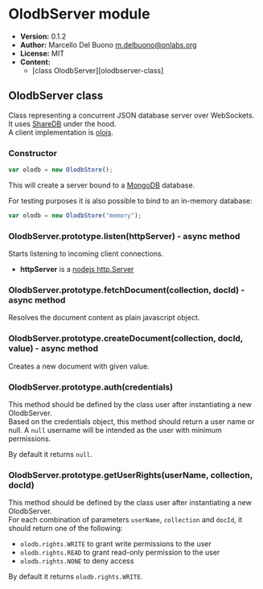 # OlodbServer module- **Version:** 0.1.2- **Author:** Marcello Del Buono <m.delbuono@onlabs.org>- **License:** MIT- **Content:**    - [class OlodbServer][olodbserver-class]  
## OlodbServer classClass representing a concurrent JSON database server over WebSockets.  It uses [ShareDB][] under the hood.  A client implementation is [olojs][].  
### Constructor```javascriptvar olodb = new OlodbStore();```This will create a server bound to a [MongoDB][] database.    For testing purposes it is also possible to bind to an in-memory database:```javascriptvar olodb = new OlodbStore("memory");```  
### OlodbServer.prototype.listen(httpServer) - async methodStarts listening to incoming client connections.  - **httpServer** is a [nodejs http.Server](https://nodejs.org/dist/latest-v6.x/docs/api/http.html#http_class_http_server)  
### OlodbServer.prototype.fetchDocument(collection, docId) - async methodResolves the document content as plain javascript object.  
### OlodbServer.prototype.createDocument(collection, docId, value) - async methodCreates a new document with given value.  
### OlodbServer.prototype.auth(credentials)This method should be defined by the class user after instantiating a new OlodbServer.  Based on the credentials object, this method should return a user name or null. A `null` username will be intended as the user with minimum permissions.    By default it returns `null`.    
### OlodbServer.prototype.getUserRights(userName, collection, docId)This method should be defined by the class user after instantiating a new OlodbServer.  For each combination of parameters `userName`, `collection` and `docId`, it should return one of the following:- `olodb.rights.WRITE` to grant write permissions to the user- `olodb.rights.READ` to grant read-only permission to the user - `olodb.rights.NONE` to deny access   By default it returns `olodb.rights.WRITE`.    
[ShareDB]: https://github.com/share/sharedb[olojs]: https://github.com/onlabsorg/olojs[MongoDB]: https://www.mongodb.com/  
